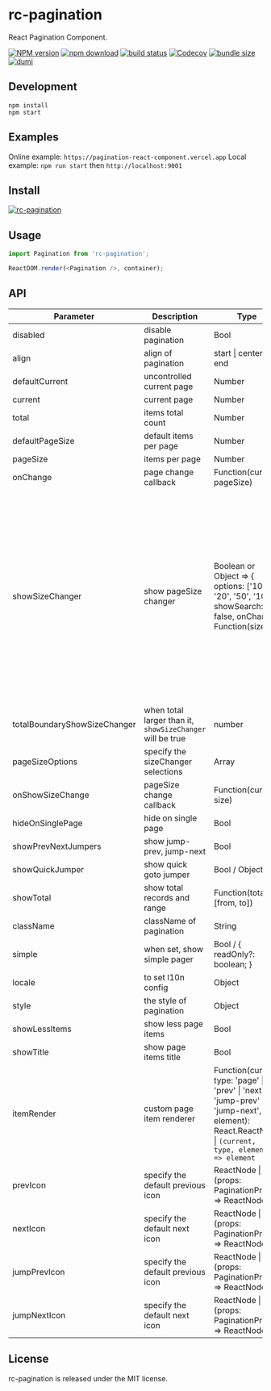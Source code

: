 # rc-pagination

React Pagination Component.

[![NPM version][npm-image]][npm-url]
[![npm download][download-image]][download-url]
[![build status][github-actions-image]][github-actions-url]
[![Codecov][codecov-image]][codecov-url]
[![bundle size][bundlephobia-image]][bundlephobia-url]
[![dumi][dumi-image]][dumi-url]

[npm-image]: http://img.shields.io/npm/v/rc-pagination.svg?style=flat-square
[npm-url]: http://npmjs.org/package/rc-pagination
[github-actions-image]: https://github.com/react-component/pagination/workflows/CI/badge.svg
[github-actions-url]: https://github.com/react-component/pagination/actions
[codecov-image]: https://img.shields.io/codecov/c/github/react-component/pagination/master.svg?style=flat-square
[codecov-url]: https://codecov.io/gh/react-component/pagination/branch/master
[david-url]: https://david-dm.org/react-component/pagination
[david-image]: https://david-dm.org/react-component/pagination/status.svg?style=flat-square
[david-dev-url]: https://david-dm.org/react-component/pagination?type=dev
[david-dev-image]: https://david-dm.org/react-component/pagination/dev-status.svg?style=flat-square
[download-image]: https://img.shields.io/npm/dm/rc-pagination.svg?style=flat-square
[download-url]: https://npmjs.org/package/rc-pagination
[bundlephobia-url]: https://bundlephobia.com/result?p=rc-pagination
[bundlephobia-image]: https://badgen.net/bundlephobia/minzip/rc-pagination
[dumi-url]: https://github.com/umijs/dumi
[dumi-image]: https://img.shields.io/badge/docs%20by-dumi-blue?style=flat-square

## Development

```
npm install
npm start
```

## Examples

Online example: `https://pagination-react-component.vercel.app`
Local example: `npm run start` then `http://localhost:9001`

## Install

[![rc-pagination](https://nodei.co/npm/rc-pagination.png)](https://npmjs.org/package/rc-pagination)

## Usage

```js
import Pagination from 'rc-pagination';

ReactDOM.render(<Pagination />, container);
```

## API

| Parameter                    | Description                                                                                                                                                                                                                               | Type                                                                                                                                                 | Default                                                                                |
| ---------------------------- | ----------------------------------------------------------------------------------------------------------------------------------------------------------------------------------------------------------------------------------------- | ---------------------------------------------------------------------------------------------------------------------------------------------------- | -------------------------------------------------------------------------------------- |
| disabled                     | disable pagination                                                                                                                                                                                                                        | Bool                                                                                                                                                 | -                                                                                      |
| align                        | align of pagination                                                                                                                                                                                                                       | start \| center \| end                                                                                                                               | undefined                                                                              |
| defaultCurrent               | uncontrolled current page                                                                                                                                                                                                                 | Number                                                                                                                                               | 1                                                                                      |
| current                      | current page                                                                                                                                                                                                                              | Number                                                                                                                                               | undefined                                                                              |
| total                        | items total count                                                                                                                                                                                                                         | Number                                                                                                                                               | 0                                                                                      |
| defaultPageSize              | default items per page                                                                                                                                                                                                                    | Number                                                                                                                                               | 10                                                                                     |
| pageSize                     | items per page                                                                                                                                                                                                                            | Number                                                                                                                                               | 10                                                                                     |
| onChange                     | page change callback                                                                                                                                                                                                                      | Function(current, pageSize)                                                                                                                          | -                                                                                      |
| showSizeChanger              | show pageSize changer                                                                                                                                                                                                                     | Boolean or Object => { options: ['10', '20', '50', '100'], showSearch: false, onChange: Function(size) }                                                                                                                                                 |  `false` when the total is less than `totalBoundaryShowSizeChanger`, `true` otherwise, or specify `options` as sizeChanger selections. `showSearch` in the sizeChanger Select component allows searching the size, with the default value being false. `onChange` returns the size change value only through the callback function. The object should be formatted as: `{ options: ['10', '20', '50', '100'], showSearch: false, onChange: Function(size) }`. The value can be either `true/false` or `{ showSearch: false, options:['10', '20', '50', '100'], onChange: (size: number) => void }`.  |
| totalBoundaryShowSizeChanger | when total larger than it, `showSizeChanger` will be true                                                                                                                                                                                 | number                                                                                                                                               | 50                                                                                     |
| pageSizeOptions              | specify the sizeChanger selections                                                                                                                                                                                                        | Array<String>                                                                                                                                        | ['10', '20', '50', '100']                                                              |
| onShowSizeChange             | pageSize change callback                                                                                                                                                                                                                  | Function(current, size)                                                                                                                              | -                                                                                      |
| hideOnSinglePage             | hide on single page                                                                                                                                                                                                                       | Bool                                                                                                                                                 | false                                                                                  |
| showPrevNextJumpers          | show jump-prev, jump-next                                                                                                                                                                                                                 | Bool                                                                                                                                                 | true                                                                                   |
| showQuickJumper              | show quick goto jumper                                                                                                                                                                                                                    | Bool / Object                                                                                                                                        | false / {goButton: true}                                                               |
| showTotal                    | show total records and range                                                                                                                                                                                                              | Function(total, [from, to])                                                                                                                          | -                                                                                      |
| className                    | className of pagination                                                                                                                                                                                                                   | String                                                                                                                                               | -                                                                                      |
| simple                       | when set, show simple pager                                                                                                                                                                                                               | Bool / { readOnly?: boolean; }                                                                                                                       | -                                                                                      |
| locale                       | to set l10n config                                                                                                                                                                                                                        | Object                                                                                                                                               | [zh_CN](https://github.com/react-component/pagination/blob/master/src/locale/zh_CN.js) |
| style                        | the style of pagination                                                                                                                                                                                                                   | Object                                                                                                                                               | {}                                                                                     |
| showLessItems                | show less page items                                                                                                                                                                                                                      | Bool                                                                                                                                                 | false                                                                                  |
| showTitle                    | show page items title                                                                                                                                                                                                                     | Bool                                                                                                                                                 | true                                                                                   |
| itemRender                   | custom page item renderer                                                                                                                                                                                                                 | Function(current, type: 'page' \| 'prev' \| 'next' \| 'jump-prev' \| 'jump-next', element): React.ReactNode \| `(current, type, element) => element` |                                                                                        |
| prevIcon                     | specify the default previous icon                                                                                                                                                                                                         | ReactNode \| (props: PaginationProps) => ReactNode                                                                                                   |                                                                                        |
| nextIcon                     | specify the default next icon                                                                                                                                                                                                             | ReactNode \| (props: PaginationProps) => ReactNode                                                                                                   |                                                                                        |
| jumpPrevIcon                 | specify the default previous icon                                                                                                                                                                                                         | ReactNode \| (props: PaginationProps) => ReactNode                                                                                                   |                                                                                        |
| jumpNextIcon                 | specify the default next icon                                                                                                                                                                                                             | ReactNode \| (props: PaginationProps) => ReactNode                                                                                                   |                                                                                        |

## License

rc-pagination is released under the MIT license.

